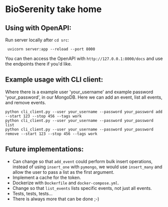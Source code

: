 # BioSerenity take home

## Using with OpenAPI:
Run server locally after `cd src`:
```commandline
 uvicorn server:app --reload --port 8000 
```
You can then access the OpenAPI with `http://127.0.0.1:8000/docs` and use the endpoints there if you'd like.

## Example usage with CLI client:
Where there is a example user 'your_username' and example password 'your_password', in our MongoDB.
Here we can add an event, list all events, and remove events.

```
python cli_client.py --user your_username --password your_password add --start 123 --stop 456 --tags work
python cli_client.py --user your_username --password your_password list
python cli_client.py --user your_username --password your_password remove --start 123 --stop 456 --tags work
```

## Future implementations:
* Can change so that `add_event` could perform bulk insert operations, instead of using `insert_one` with `pymongo`, we would use `insert_many` and allow the user to pass a list as the first argument.
* Implement a cache for the token.
* Dockerize with `Dockerfile` and `docker-compose.yml`.
* Change so that `list_events` lists specific events, not just all events.
* Tests, tests, tests...
* There is always more that can be done ;-)